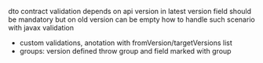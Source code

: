 dto contract validation depends on api version
in latest version field should be mandatory but on old version can be empty
how to handle such scenario with javax validation

- custom validations, anotation with fromVersion/targetVersions list
- groups: version defined throw group and field marked with group

